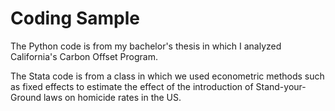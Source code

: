 # Coding Sample

The Python code is from my bachelor's thesis in which I analyzed California's Carbon Offset Program.

The Stata code is from a class in which we used econometric methods such as fixed effects to estimate the effect of the introduction of Stand-your-Ground laws on homicide rates in the US.
